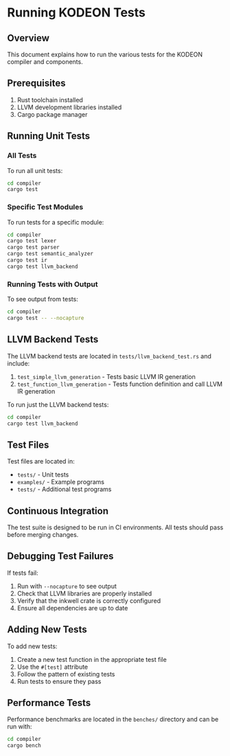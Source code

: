# Running KODEON Tests

## Overview

This document explains how to run the various tests for the KODEON compiler and components.

## Prerequisites

1. Rust toolchain installed
2. LLVM development libraries installed
3. Cargo package manager

## Running Unit Tests

### All Tests

To run all unit tests:

```bash
cd compiler
cargo test
```

### Specific Test Modules

To run tests for a specific module:

```bash
cd compiler
cargo test lexer
cargo test parser
cargo test semantic_analyzer
cargo test ir
cargo test llvm_backend
```

### Running Tests with Output

To see output from tests:

```bash
cd compiler
cargo test -- --nocapture
```

## LLVM Backend Tests

The LLVM backend tests are located in `tests/llvm_backend_test.rs` and include:

1. `test_simple_llvm_generation` - Tests basic LLVM IR generation
2. `test_function_llvm_generation` - Tests function definition and call LLVM IR generation

To run just the LLVM backend tests:

```bash
cd compiler
cargo test llvm_backend
```

## Test Files

Test files are located in:

- `tests/` - Unit tests
- `examples/` - Example programs
- `tests/` - Additional test programs

## Continuous Integration

The test suite is designed to be run in CI environments. All tests should pass before merging changes.

## Debugging Test Failures

If tests fail:

1. Run with `--nocapture` to see output
2. Check that LLVM libraries are properly installed
3. Verify that the inkwell crate is correctly configured
4. Ensure all dependencies are up to date

## Adding New Tests

To add new tests:

1. Create a new test function in the appropriate test file
2. Use the `#[test]` attribute
3. Follow the pattern of existing tests
4. Run tests to ensure they pass

## Performance Tests

Performance benchmarks are located in the `benches/` directory and can be run with:

```bash
cd compiler
cargo bench
```
